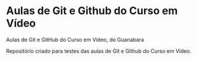 # Aulas de Git e Github do Curso em Vídeo
 Aulas de Git e GitHub do Curso em Vídeo, do Guanabara

 Repositório criado para testes das aulas de Git e Github do Curso em Vídeo.
